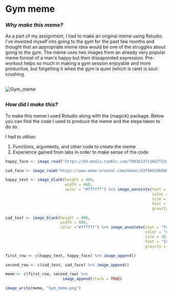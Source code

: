 # Gym meme

### *Why make this meme?*

As a part of my assignment, I had to make an original meme using Rstudio. I've invested myself into going to the gym for the past few months and thought that an appropriate meme idea would be one of the struggles about going to the gym. The meme uses two images from an already very popular meme format of a man's happy but then dissapointed expression. Pre-workout helps so much in making a gym session enjoyable and more productive, but forgetting it when the gym is quiet (which is rare) is soul-crushing. 

##
![Gym_meme](https://user-images.githubusercontent.com/100755107/159112621-9deb4969-a96d-4b66-b7fc-9088b30d8207.png) 
##

### *How did I make this?*

To make this meme I used Rstudio along with the {magick} package. Below you can find the code I used to produce the meme and the steps taken to do so.

I had to utilise:

1. Functions, arguments, and other code to create the meme 
2. Experience gained from labs in order to make sense of the code 

```r
happy_face <- image_read("https://64.media.tumblr.com/7903b23fc36d7f23ab5408115f0af227/77e3be074fab1668-3d/s500x750/908430bf379b3ef61bbdb5b5e5d3c65d3a836c56.jpg") %>% image_scale(400)

sad_face <- image_read("https://www.meme-arsenal.com/memes/d3756629b9bbeaa6018f4fedfcaaa7eb.jpg") %>% image_scale(400)

happy_text <- image_blank(height = 400,
                          width = 400,
                          color = "#ffffff") %>% image_annotate(text = "Getting to the gym and all\nthe machines are free",
                                                                color = "#000000",
                                                                size = 30,
                                                                font = "Impact",
                                                                gravity = "center")

sad_text <- image_blank(height = 400,
                        width = 400,
                        color ="#ffffff") %>% image_annotate(text = "You left your pre-workout\nat home",
                                                             color = "#000000",
                                                             size = 30,
                                                             font = "Impact",
                                                             gravity = "center")

first_row <- c(happy_text, happy_face) %>% image_append()

second_row <- c(sad_text, sad_face) %>% image_append()

meme <- c(first_row, second_row) %>% 
                         image_append(stack = TRUE)

image_write(meme, "Gym_meme.png")
```
